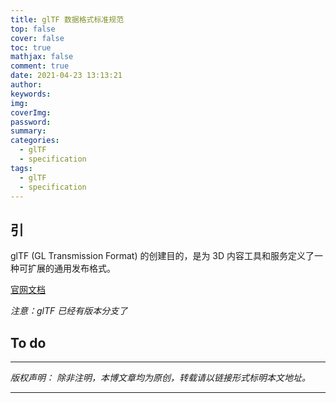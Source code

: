 ```yaml
---
title: glTF 数据格式标准规范
top: false
cover: false
toc: true
mathjax: false
comment: true
date: 2021-04-23 13:13:21
author:
keywords:
img:
coverImg:
password:
summary:
categories:
  - glTF
  - specification
tags:
  - glTF
  - specification
---
```


## 引

glTF (GL Transmission Format) 的创建目的，是为 3D 内容工具和服务定义了一种可扩展的通用发布格式。

[官网文档](https://github.com/KhronosGroup/glTF/tree/master/specification)

_注意：glTF 已经有版本分支了_

## To do

---

_版权声明：_
_除非注明，本博文章均为原创，转载请以链接形式标明本文地址。_

---
